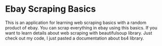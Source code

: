 # Ebay Scraping Basics
This is an application for learning web scraping basics with a random product of ebay.
You can scrap everything in ebay using this basics.
If you want to learn details about web scraping with beautifulsoup library. Just check out my code, I just pasted a documentation about bs4 library.

